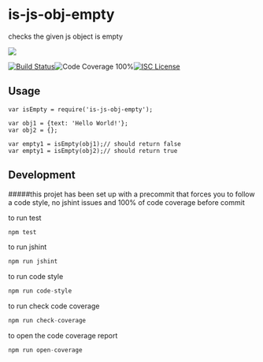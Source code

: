 # is-js-obj-empty

checks the given js object is empty

<a href="https://nodei.co/npm/is-js-obj-empty/"><img src="https://nodei.co/npm/is-js-obj-empty.png?downloads=true"></a>

[![Build Status](https://img.shields.io/badge/build-passing-brightgreen.svg?style=flat-square)](https://travis-ci.org/joaquimserafim/is-js-obj-empty)![Code Coverage 100%](https://img.shields.io/badge/code%20coverage-100%25-green.svg?style=flat-square)[![ISC License](https://img.shields.io/badge/license-ISC-blue.svg?style=flat-square)](https://github.com/joaquimserafim/is-js-obj-empty/blob/master/LICENSE)


## Usage

	var isEmpty = require('is-js-obj-empty');

	var obj1 = {text: 'Hello World!'};
	var obj2 = {};

	var empty1 = isEmpty(obj1);// should return false
	var empty1 = isEmpty(obj2);// should return true



## Development

#####this projet has been set up with a precommit that forces you to follow a code style, no jshint issues and 100% of code coverage before commit

to run test
``` js
npm test
```

to run jshint
``` js
npm run jshint
```

to run code style
``` js
npm run code-style
```

to run check code coverage
``` js
npm run check-coverage
```

to open the code coverage report
``` js
npm run open-coverage
```
